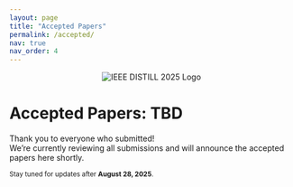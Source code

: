 ```yaml
---
layout: page
title: "Accepted Papers"
permalink: /accepted/
nav: true
nav_order: 4
---
```


<!-- Workshop logo (put your logo at assets/img/distill-logo.png) -->
<p align="center">
  <img src="{{ '/assets/img/distill-logo.png' | relative_url }}" alt="IEEE DISTILL 2025 Logo" style="max-width:200px;" />
</p>

# Accepted Papers: TBD

Thank you to everyone who submitted!  
We’re currently reviewing all submissions and will announce the accepted papers here shortly.

<small>Stay tuned for updates after **August 28, 2025**.</small>

